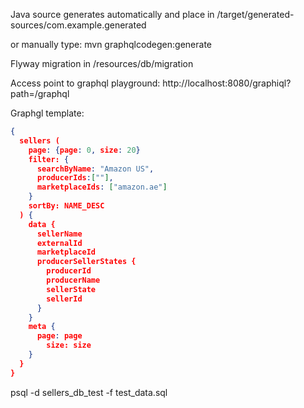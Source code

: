 Java source generates automatically and place in /target/generated-sources/com.example.generated

or manually type: mvn graphqlcodegen:generate

Flyway migration in /resources/db/migration

Access point to graphql playground:
http://localhost:8080/graphiql?path=/graphql


Graphgl template: 
```json 
{
  sellers (
    page: {page: 0, size: 20}
    filter: {	
      searchByName: "Amazon US",
      producerIds:[""],
      marketplaceIds: ["amazon.ae"]
    }
    sortBy: NAME_DESC
  ) {
    data {
      sellerName
      externalId
      marketplaceId
      producerSellerStates {
        producerId
        producerName
        sellerState
        sellerId        
      }
    }
    meta {
      page: page
    	size: size
    }
  }
}
```

psql -d sellers_db_test -f test_data.sql


